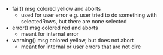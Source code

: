 - fail() msg colored yellow and aborts
    - used for user error e.g. user tried to do something with selectedRows, but there are none selected
- error() msg colored red and aborts
    - meant for internal error
- warning() msg colored yellow, but does not abort
    - meant for internal or user errors that are not dire
